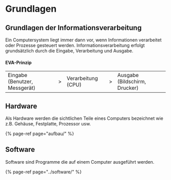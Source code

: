 # Grundlagen

## Grundlagen der Informationsverarbeitung

Ein Computersystem liegt immer dann vor, wenn Informationen verarbeitet oder Prozesse gesteuert werden. Informationsverarbeitung erfolgt grundsätzlich durch die Eingabe, Verarbeitung und Ausgabe.

#### EVA-Prinzip

|  |  |  |  |  |
| :--- | :--- | :--- | :--- | :--- |
| Eingabe \(Benutzer, Messgerät\) | &gt; | Verarbeitung \(CPU\) | &gt; | Ausgabe \(Bildschirm, Drucker\) |

## Hardware

Als Hardware werden die sichtlichen Teile eines Computers bezeichnet wie z.B. Gehäuse, Festplatte, Prozessor usw.

{% page-ref page="aufbau/" %}

## Software

Software sind Programme die auf einem Computer ausgeführt werden.

{% page-ref page="../software/" %}

